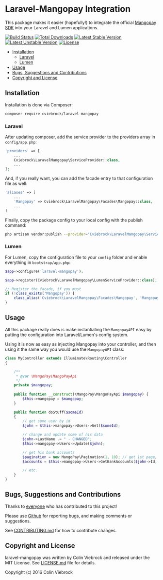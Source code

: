 # Laravel-Mangopay Integration

This package makes it easier (hopefully!) to integrate the official
[Mangopay SDK](https://github.com/Mangopay/mangopay2-php-sdk) into your Laravel and Lumen applications.

[![Build Status](https://travis-ci.org/cviebrock/laravel-mangopay.svg?branch=master&format=flat)](https://travis-ci.org/cviebrock/laravel-mangopay)
[![Total Downloads](https://poser.pugx.org/cviebrock/laravel-mangopay/downloads?format=flat)](https://packagist.org/packages/cviebrock/laravel-mangopay)
[![Latest Stable Version](https://poser.pugx.org/cviebrock/laravel-mangopay/v/stable?format=flat)](https://packagist.org/packages/cviebrock/laravel-mangopay)
[![Latest Unstable Version](https://poser.pugx.org/cviebrock/laravel-mangopay/v/unstable?format=flat)](https://packagist.org/packages/cviebrock/laravel-mangopay)
[![License](https://poser.pugx.org/cviebrock/laravel-mangopay/license?format=flat)](https://packagist.org/packages/cviebrock/laravel-mangopay)


* [Installation](#installation)
  * [Laravel](#laravel)
  * [Lumen](#lumen)
* [Usage](#usage)
* [Bugs, Suggestions and Contributions](#bugs-suggestions-and-contributions)
* [Copyright and License](#copyright-and-license)
  

## Installation

Installation is done via Composer:

```sh
composer require cviebrock/laravel-mangopay
```



### Laravel

After updating composer, add the service provider to the providers array in `config/app.php`:

```php
'providers' => [
    ...
    Cviebrock\LaravelMangopay\ServiceProvider::class,
    ...
];
```

And, if you really want, you can add the facade entry to that configuration file as well:

```php
'aliases' => [
    ...
    'Mangopay' => Cviebrock\LaravelMangopay\Facades\Mangopay::class,
    ...
]
```

Finally, copy the package config to your local config with the publish command:

```sh
php artisan vendor:publish --provider="Cviebrock\LaravelMangopay\ServiceProvider"
```


### Lumen

For Lumen, copy the configuration file to your `config` folder and enable 
everything in `bootstrap/app.php`:

```php
$app->configure('laravel-mangopay');

$app->register(Cviebrock\LaravelMangopay\LumenServiceProvider::class);

// Register the facade, if you must
if (!class_exists('Mangopay')) {
    class_alias('Cviebrock\LaravelMangopay\Facades\Mangopay', 'Mangopay');
}
```



## Usage

All this package really does is make instantiating the `MangopayAPI` easy by 
putting the configuration into Laravel/Lumen's config system.

Using it is now as easy as injecting Mangopay into your controller, and then 
using it the same way you would use the `MangopayAPI` class:
  
```php
class MyController extends Illuminate\Routing\Controller
{

    /**
     * @var \MangoPay\MangoPayApi
     */
    private $mangopay;
    
    public function __construct(\MangoPay\MangoPayApi $mangopay) {
        $this->mangopay = $mangopay;
    }

    public function doStuff($someId)
    {
        // get some user by id
        $john = $this->mangopay->Users->Get($someId);

        // change and update some of his data
        $john->LastName .= " - CHANGED";
        $this->mangopay->Users->Update($john);

        // get his bank accounts
        $pagination = new MangoPay\Pagination(1, 10); // get 1st page, 10 items per page
        $accounts = $this->mangopay->Users->GetBankAccounts($john->Id, $pagination);

        // etc.
    }
}
```


## Bugs, Suggestions and Contributions

Thanks to [everyone](/cviebrock/laravel-mangopay/graphs/contributors) who has contributed 
to this project!

Please use [Github](https://github.com/cviebrock/laravel-mangopay) for reporting bugs, 
and making comments or suggestions.
 
See [CONTRIBUTING.md](CONTRIBUTING.md) for how to contribute changes.



## Copyright and License

laravel-mangopay was written by Colin Viebrock and released under the MIT License. 
See [LICENSE.md](LICENSE.md) file for details.

Copyright (c) 2016 Colin Viebrock
